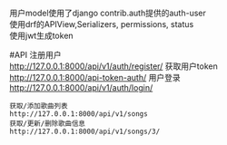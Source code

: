 #
用户model使用了django contrib.auth提供的auth-user   
使用drf的APIView,Serializers, permissions, status  
使用jwt生成token    

#API
    注册用户    
    http://127.0.0.1:8000/api/v1/auth/register/
    获取用户token   
    http://127.0.0.1:8000/api-token-auth/
    用户登录
    http://127.0.0.1:8000/api/v1/auth/login/

    获取/添加歌曲列表
    http://127.0.0.1:8000/api/v1/songs
    获取/更新/删除歌曲信息
    http://127.0.0.1:8000/api/v1/songs/3/